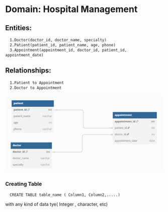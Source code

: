 # Domain: Hospital Management
## Entities: 
      1.Doctor(doctor_id, doctor_name, specialty)
      2.Patient(patient_id, patient_name, age, phone)
      3.Appointment(appointment_id, doctor_id, patient_id, appointment_date)
## Relationships:
      1.Patient to Appointment
      2.Doctor to Appointment
![image alt](https://github.com/Dharanish-24/30-Days-Sql-Internship/blob/main/Screenshot%202025-06-23%20174816.png?raw=true)

### Creating Table
      CREATE TABLE table_name ( Column1, Column2,.....)
with any kind of data tye( Integer , character, etc)
      
